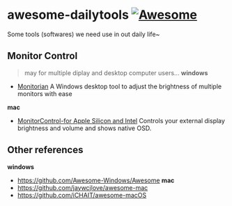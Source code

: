 # awesome-dailytools [![Awesome](https://cdn.rawgit.com/sindresorhus/awesome/d7305f38d29fed78fa85652e3a63e154dd8e8829/media/badge.svg)](https://github.com/sindresorhus/awesome)
Some tools (softwares) we need use in out daily life~

## Monitor Control
> may for multiple diplay and desktop computer users...
**windows**
- [Monitorian](https://github.com/emoacht/Monitorian) A Windows desktop tool to adjust the brightness of multiple monitors with ease

**mac**
- [MonitorControl-for Apple Silicon and Intel](https://github.com/MonitorControl/MonitorControl) Controls your external display brightness and volume and shows native OSD. 

## Other references

**windows**
- https://github.com/Awesome-Windows/Awesome
**mac**
- https://github.com/jaywcjlove/awesome-mac
- https://github.com/iCHAIT/awesome-macOS
